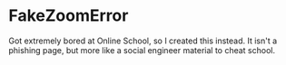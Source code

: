 # FakeZoomError
Got extremely bored at Online School, so I created this instead. It isn't a phishing page, but more like a social engineer material to cheat school.

